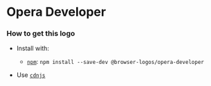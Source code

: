 # Opera Developer

### How to get this logo

* Install with:
  * [`npm`](https://www.npmjs.com/): `npm install --save-dev @browser-logos/opera-developer`

* Use [`cdnjs`](https://cdnjs.com/libraries/browser-logos)
